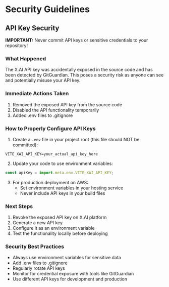 # Security Guidelines

## API Key Security

**IMPORTANT:** Never commit API keys or sensitive credentials to your repository!

### What Happened
The X.AI API key was accidentally exposed in the source code and has been detected by GitGuardian. This poses a security risk as anyone can see and potentially misuse your API key.

### Immediate Actions Taken
1. Removed the exposed API key from the source code
2. Disabled the API functionality temporarily
3. Added .env files to .gitignore

### How to Properly Configure API Keys

1. Create a `.env` file in your project root (this file should NOT be committed):
```
VITE_XAI_API_KEY=your_actual_api_key_here
```

2. Update your code to use environment variables:
```javascript
const apiKey = import.meta.env.VITE_XAI_API_KEY;
```

3. For production deployment on AWS:
   - Set environment variables in your hosting service
   - Never include API keys in your build files

### Next Steps
1. Revoke the exposed API key on X.AI platform
2. Generate a new API key
3. Configure it as an environment variable
4. Test the functionality locally before deploying

### Security Best Practices
- Always use environment variables for sensitive data
- Add .env files to .gitignore
- Regularly rotate API keys
- Monitor for credential exposure with tools like GitGuardian
- Use different API keys for development and production 